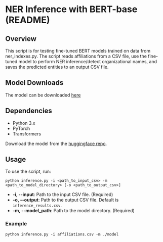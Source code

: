 # NER Inference with BERT-base (README)

## Overview

This script is for testing fine-tuned BERT models trained on data from ner_indexes.py. The script reads affiliations from a CSV file, use the fine-tuned model to perform NER inference/detect organizational names, and saves the predicted entities to an output CSV file. 

## Model Downloads

The model can be downloaded [here](https://huggingface.co/poodledude/ner-test-bert-base-uncased-finetuned-500K-AdamW-3-epoch-locations/tree/main)


## Dependencies

- Python 3.x
- PyTorch
- Transformers

Download the model from the [huggingface repo](https://huggingface.co/poodledude/ner-test-bert-base-uncased-finetuned-500K-AdamW-3-epoch-locations/tree/main).

## Usage

To use the script, run:

```
python inference.py -i <path_to_input_csv> -m <path_to_model_directory> [-o <path_to_output_csv>]
```

- **-i, --input**: Path to the input CSV file. (Required)
- **-o, --output**: Path to the output CSV file. Default is `inference_results.csv`.
- **-m, --model_path**: Path to the model directory. (Required)

### Example

```
python inference.py -i affiliations.csv -m ./model
```

